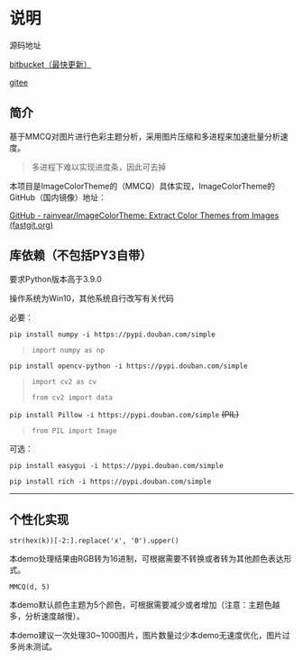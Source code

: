 # 说明

源码地址

[bitbucket（最快更新）](https://bitbucket.org/hi-windom/colorthemeanalyse/src/master/)

[gitee](https://gitee.com/hi-windom/color-theme-analyse)

## 简介

基于MMCQ对图片进行色彩主题分析，采用图片压缩和多进程来加速批量分析速度。

> 多进程下难以实现进度条，因此可去掉

本项目是ImageColorTheme的（MMCQ）具体实现，ImageColorTheme的GitHub（国内镜像）地址：

[GitHub - rainyear/ImageColorTheme: Extract Color Themes from Images (fastgit.org)](https://hub.fastgit.org/rainyear/ImageColorTheme)

## 库依赖（不包括PY3自带）

要求Python版本高于3.9.0

操作系统为Win10，其他系统自行改写有关代码

必要：

`pip install numpy -i https://pypi.douban.com/simple`

> `import numpy as np`

`pip install opencv-python -i https://pypi.douban.com/simple`

> `import cv2 as cv`
>
> `from cv2 import data`

`pip install Pillow -i https://pypi.douban.com/simple` ~~(PIL)~~

> `from PIL import Image`

可选：

`pip install easygui -i https://pypi.douban.com/simple`

`pip install rich -i https://pypi.douban.com/simple`

---

## 个性化实现

`str(hex(k))[-2:].replace('x', '0').upper()`

本demo处理结果由RGB转为16进制，可根据需要不转换或者转为其他颜色表达形式。

`MMCQ(d, 5)`

本demo默认颜色主题为5个颜色，可根据需要减少或者增加（注意：主题色越多，分析速度越慢）。

本demo建议一次处理30~1000图片，图片数量过少本demo无速度优化，图片过多尚未测试。
